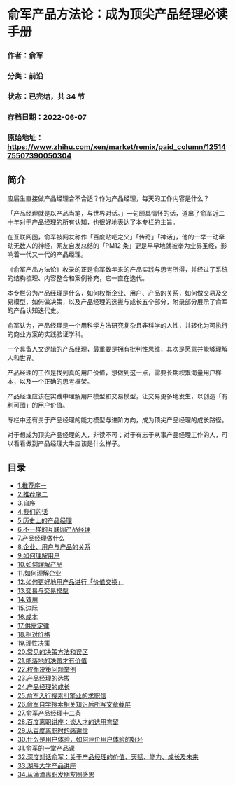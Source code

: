 # 俞军产品方法论：成为顶尖产品经理必读手册

### 作者：俞军

### 分类：前沿

### 状态：已完结，共 34 节

### 存档日期：2022-06-07

### 原始地址：https://www.zhihu.com/xen/market/remix/paid_column/1251475507390050304


## 简介
应届生直接做产品经理合不合适？作为产品经理，每天的工作内容是什么？


「产品经理就是以产品当笔，与世界对话。」一句颇具情怀的话，道出了俞军近二十年对于产品经理的所有认知，也很好地表达了本专栏的主旨。


在互联网圈，俞军被网友称作「百度贴吧之父」「传奇」「神话」，他的一举一动牵动无数人的神经，网友自发总结的「PM12 条」更是早早地就被奉为业界圣经，影响着一代又一代的产品经理。


《俞军产品方法论》收录的正是俞军数年来的产品实践与思考所得，并经过了系统的结构梳理、内容整合和案例补充，它一直在迭代。


本专栏分为产品经理是什么，如何权衡企业、用户、产品的关系，如何做交易及交易模型，如何做决策，以及产品经理的选拔与成长五个部分，附录部分展示了俞军的产品认知迭代史。


俞军认为，产品经理是一个用科学方法研究复杂且非科学的人性，并转化为可执行的商业方案的实践验证学科。


一个具备人文逻辑的产品经理，最重要是拥有批判性思维，其次是愿意并能够理解人和世界。


产品经理的工作是找到真的用户价值，想做到这一点，需要长期积累海量用户样本，以及一个正确的思考框架。


产品经理应该在实践中理解用户模型和交易模型，让交易更多地发生，以创造「有利可图」的用户价值。


专栏中还有关于产品经理的能力模型与进阶方向，成为顶尖产品经理的成长路径。


对于想成为顶尖产品经理的人，非读不可；对于有志于从事产品经理工作的人，可以看看做到产品经理大牛应该是什么样子。




## 目录
- [1.推荐序一](1.推荐序一.md)<!-- 2020-08-03 07:41 -->
- [2.推荐序二](2.推荐序二.md)<!-- 2020-08-03 08:02 -->
- [3.自序](3.自序.md)<!-- 2020-06-03 04:30 -->
- [4.我们的话](4.我们的话.md)<!-- 2020-08-03 07:41 -->
- [5.历史上的产品经理](5.历史上的产品经理.md)<!-- 2020-08-03 07:44 -->
- [6.不一样的互联网产品经理](6.不一样的互联网产品经理.md)<!-- 2020-08-03 07:44 -->
- [7.产品经理做什么](7.产品经理做什么.md)<!-- 2020-08-03 07:45 -->
- [8.企业、用户与产品的关系](8.企业、用户与产品的关系.md)<!-- 2020-08-03 07:45 -->
- [9.如何理解用户](9.如何理解用户.md)<!-- 2020-08-03 07:46 -->
- [10.如何理解产品](10.如何理解产品.md)<!-- 2020-08-03 07:46 -->
- [11.如何理解企业](11.如何理解企业.md)<!-- 2020-08-03 07:47 -->
- [12.如何更好地用产品进行「价值交换」](12.如何更好地用产品进行「价值交换」.md)<!-- 2020-08-03 07:47 -->
- [13.交易与交易模型](13.交易与交易模型.md)<!-- 2020-08-03 07:48 -->
- [14.效用](14.效用.md)<!-- 2020-08-03 07:48 -->
- [15.边际](15.边际.md)<!-- 2020-08-03 07:49 -->
- [16.成本](16.成本.md)<!-- 2020-08-03 07:50 -->
- [17.供需定律](17.供需定律.md)<!-- 2020-08-03 07:50 -->
- [18.相对价格](18.相对价格.md)<!-- 2020-08-03 07:50 -->
- [19.理性决策](19.理性决策.md)<!-- 2020-08-03 07:51 -->
- [20.常见的决策方法和误区](20.常见的决策方法和误区.md)<!-- 2020-08-03 07:51 -->
- [21.能落地的决策才有价值](21.能落地的决策才有价值.md)<!-- 2020-08-03 07:51 -->
- [22.权衡决策问题举例](22.权衡决策问题举例.md)<!-- 2020-08-03 07:52 -->
- [23.产品经理的选拔](23.产品经理的选拔.md)<!-- 2020-08-03 07:53 -->
- [24.产品经理的成长](24.产品经理的成长.md)<!-- 2020-08-03 07:55 -->
- [25.俞军入行搜索引擎业的求职信](25.俞军入行搜索引擎业的求职信.md)<!-- 2020-06-03 04:30 -->
- [26.俞军自学搜索相关知识后所写文章截屏](26.俞军自学搜索相关知识后所写文章截屏.md)<!-- 2020-06-03 04:30 -->
- [27.俞军产品经理十二条](27.俞军产品经理十二条.md)<!-- 2020-06-03 04:30 -->
- [28.百度离职讲座：谈人才的选用育留](28.百度离职讲座：谈人才的选用育留.md)<!-- 2020-06-03 04:30 -->
- [29.从百度离职时的感谢信](29.从百度离职时的感谢信.md)<!-- 2020-06-03 04:30 -->
- [30.什么是用户体验，如何评价用户体验的好坏](30.什么是用户体验，如何评价用户体验的好坏.md)<!-- 2020-06-03 04:30 -->
- [31.俞军的一堂产品课](31.俞军的一堂产品课.md)<!-- 2020-08-03 07:56 -->
- [32.深度对话俞军：关于产品经理的价值、天赋、能力、成长及未来](32.深度对话俞军：关于产品经理的价值、天赋、能力、成长及未来.md)<!-- 2020-06-03 04:30 -->
- [33.湖畔大学产品讲座](33.湖畔大学产品讲座.md)<!-- 2020-08-03 07:56 -->
- [34.从滴滴离职发朋友圈感恩](34.从滴滴离职发朋友圈感恩.md)<!-- 2020-06-03 04:30 -->
